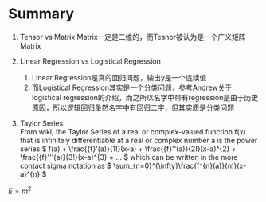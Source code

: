 # Summary

1. Tensor vs Matrix
Matrix一定是二维的，而Tesnor被认为是一个广义矩阵Matrix

2. Linear Regression vs Logistical Regression  
    1. Linear Regression是真的回归问题，输出y是一个连续值
    2. 而Logistical Regression其实是一个分类问题，参考Andrew关于logistical regression的介绍，而之所以名字中带有regression是由于历史原因，所以逻辑回归虽然名字中有回归二字，但其实质是分类问题

 3. Taylor Series  
 From wiki, the Taylor Series of a real or complex-valued function f(x) that is infinitely differentiable at a real or complex number a is the power series
$ f(a) + \frac{{f}'(a)}{1!}(x-a) + \frac{{f}''(a)}{2!}(x-a)^{2} + \frac{{f}'''(a)}{3!}(x-a)^{3} + ... $
which can be written in the more contact sigma notation as
$ \sum_{n=0}^{\infty}\frac{f^{n}(a)}{n!}(x-a)^{n} $

$E = m^{2}$
